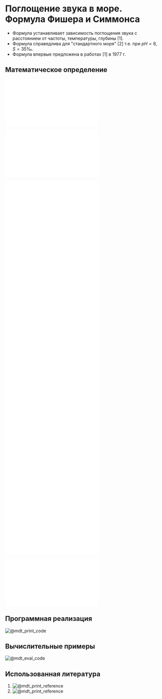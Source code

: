 # Поглощение звука в море. Формула Фишера и Симмонса

- Формула устанавливает зависимость поглощения звука с расстоянием от частоты, температуры, глубины [1].
- Формула справедлива для "стандартного моря" [2] т.е. при $pH=8$, $S=35‰$.
- Формула впервые предложена в работах [1] в 1977 г.

## Математическое определение

![@mdt_print_equation_boxed](include/sound_absorption_sea_fisher.tex)

![@mdt_print_markdown](include/sound_absorption_sea_fisher_args.ru.md)

![@mdt_print_equation](include/sound_absorption_sea_fisher_1.tex)
![@mdt_print_equation](include/sound_absorption_sea_fisher_2.tex)
![@mdt_print_equation](include/sound_absorption_sea_fisher_3.tex)
![@mdt_print_equation](include/sound_absorption_sea_fisher_4.tex)
![@mdt_print_equation](include/sound_absorption_sea_fisher_5.tex)
![@mdt_print_equation](include/sound_absorption_sea_fisher_6.tex)
![@mdt_print_equation](include/sound_absorption_sea_fisher_7.tex)
![@mdt_print_equation](include/sound_absorption_sea_fisher_8.tex)

![@mdt_print_markdown](include/sound_absorption_sea_fisher_vars.ru.md)

## Программная реализация

![@mdt_print_code]($/sonar_m/toolbox/sound_absorption/sound_absorption_sea_fisher.m)

## Вычислительные примеры

![@mdt_eval_code]($/sonar_m/example/sound_absorption/sound_absorption_sea_fisher_ex_1.m)

## Использованная литература

1. ![@mdt_print_reference]($/reference/fisher1977sound.enw)
1. ![@mdt_print_reference]($/reference/lyman1940composition.enw)
